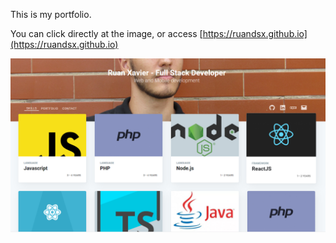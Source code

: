 This is my portfolio.


You can click directly at the image, or access [https://ruandsx.github.io](https://ruandsx.github.io)

[![Portfolio](public/website_banner.png?raw=true "Portfolio")](https://ruandsx.github.io)

